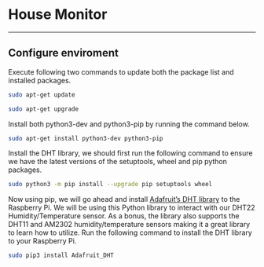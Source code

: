 # House Monitor

---

## Configure enviroment

Execute following two commands to update both the package list and installed packages.

```bash
sudo apt-get update
```

```bash
sudo apt-get upgrade
```

Install both python3-dev and python3-pip by running the command below.

```bash
sudo apt-get install python3-dev python3-pip
```

Install the DHT library, we should first run the following command to ensure we have the latest versions of the setuptools, wheel and pip python packages.


```bash
sudo python3 -m pip install --upgrade pip setuptools wheel
```


Now using pip, we will go ahead and install [Adafruit’s DHT library](https://github.com/adafruit/DHT-sensor-library) to the Raspberry Pi.
We will be using this Python library to interact with our DHT22 Humidity/Temperature sensor.
As a bonus, the library also supports the DHT11 and AM2302 humidity/temperature sensors making it a great library to learn how to utilize.
Run the following command to install the DHT library to your Raspberry Pi.

```bash
sudo pip3 install Adafruit_DHT
```
